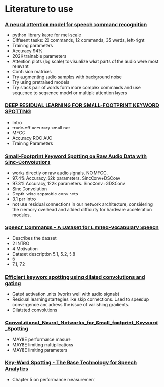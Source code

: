 # Literature to use

### [A neural attention model for speech command recognition](https://github.com/ivaste/KeyWordSpotting/blob/master/Literature/To%20Use/A%20neural%20attention%20model%20for%20speech%20command%20recognition.pdf)
 - python library kapre for mel-scale
 - Different tasks: 20 commands, 12 commands, 35 words, left-right
 - Training parameters
 - Accuracy 94%
 - 202K trainable parameters
 - Attention plots (log scale) to visualize what parts of the audio were most relevant
 - Confusion matrices
 - Try augmenting audio samples with background noise
 - Try using pretrained models
 - Try stack pair of words form more complex commands and use sequence to sequence model or multiple attention layers
 
### [DEEP RESIDUAL LEARNING FOR SMALL-FOOTPRINT KEYWORD SPOTTING](https://github.com/ivaste/KeyWordSpotting/blob/master/Literature/To%20Use/DEEP%20RESIDUAL%20LEARNING%20FOR%20SMALL-FOOTPRINT%20KEYWORD%20SPOTTING%20.pdf)
 - Intro
 - trade-off accuracy small net
 - MFCC
 - Accuracy ROC AUC
 - Training Parameters
 
### [Small-Footprint Keyword Spotting on Raw Audio Data with Sinc-Convolutions]()
 - works directly on raw audio signals. NO MFCC.
 - 97.4% Accuracy, 62k parameters. SincConv+DSConv
 - 97.3% Accuracy, 122k parameters. SincConv+GDSConv
 - Sinc Convolution
 - Depth-wise separable conv nets
 - 3.1 per intro
 - not use residual connections in our network architecture, considering the memory overhead and added difficulty for hardware acceleration modules.

### [Speech Commands - A Dataset for Limited-Vocabulary Speech](https://github.com/ivaste/KeyWordSpotting/blob/master/Literature/To%20Use/Speech%20Commands-%20A%20Dataset%20for%20Limited-Vocabulary%20Speech.pdf)
 - Describes the dataset
 - 2 INTRO
 - 4 Motivation
 - Dataset description 5.1, 5.2, 5.8
 - 6
 - 7.1, 7.2

### [Efficient keyword spotting using dilated convolutions and gating](https://github.com/ivaste/KeyWordSpotting/blob/master/Literature/To%20Use/Efficient_keyword_spotting_using_dilated_convolutions_and_gating.pdf)
 - Gated activation units (works well with audio signals)
 - Residual learning startegies like skip connections. Used to speedup convergence and adress the issue of vanishing gradients.
 - Dilateted convolutions

### [Convolutional_Neural_Networks_for_Small_footprint_Keyword_Spotting](https://github.com/ivaste/KeyWordSpotting/blob/master/Literature/To%20Use/Convolutional_Neural_Networks_for_Small_footprint_Keyword_Spotting.pdf)
 - MAYBE performance masure
 - MAYBE limiting multiplications
 - MAYBE limiting parameters
 

### [Key-Word Spotting - The Base Technology for Speech Analytics](https://github.com/ivaste/KeyWordSpotting/blob/master/Literature/To%20Use/Key-Word%20Spotting%20-%20The%20Base%20Technology%20for%20Speech%20Analytics.pdf)
 - Chapter 5 on performance measurement
 









